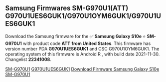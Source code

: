 <h2>Samsung Firmwares SM-G970U1(ATT) G970U1UES6GUK1/G970U1OYM6GUK1/G970U1UES6GUK1</h2>
Download the Samsung firmware for the ✅ <strong>Samsung Galaxy S10e </strong> ⭐ <strong>SM-G970U1</strong> with product code <strong>ATT</strong> <strong> from United States</strong>. This firmware has version number PDA <strong>G970U1UES6GUK1</strong> and CSC G970U1OYM6GUK1. The operating system of this firmware is Android R , with build date 2021-11-30. Changelist <strong>22341008</strong>.


[SM-G970U1](https://samfirm.shop/samsung/model/SM-G970U1)
[G970U1UES6GUK1](https://samfirm.shop/samsung/pda/G970U1UES6GUK1)
[Download Firmware Samsung Galaxy S10e SM-G970U1](https://samfirm.shop/samsung/firmware/478962)
